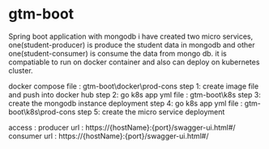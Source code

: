 # gtm-boot
Spring boot application with mongodb
i have created two micro services, one(student-producer) is produce the student data in mongodb and other one(student-consumer) is consume the data from mongo db.
it is compatiable to run on docker container and also can deploy on kubernetes cluster.

docker compose file : gtm-boot\docker\prod-cons
step 1: create image file and push into docker hub 
step 2: go k8s app yml file : gtm-boot\k8s
step 3: create the mongodb instance deployment
step 4: go k8s app yml file : gtm-boot\k8s\prod-cons
step 5: create the micro service deployment

access :
producer url : https://{hostName}:{port}/swagger-ui.html#/
consumer url : https://{hostName}:{port}/swagger-ui.html#/

